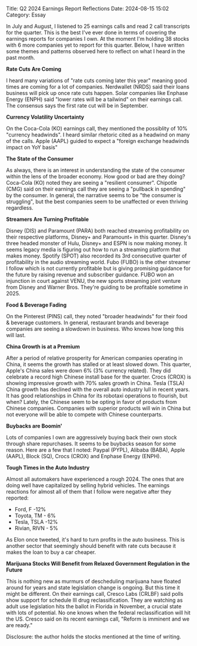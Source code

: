 Title: Q2 2024 Earnings Report Reflections 
Date: 2024-08-15 15:02
Category: Essay

In July and August, I listened to 25 earnings calls and read 2 call transcripts for the quarter. 
This is the best I've ever done in terms of covering the earnings reports for companies I own. At the moment 
I'm holding 38 stocks with 6 more companies yet to report for this quarter. Below, I have written some themes and 
patterns observed here to reflect on what I heard in the past month.

**Rate Cuts Are Coming**

I heard many variations of "rate cuts coming later this year" meaning good times are coming for a lot of companies.
Nerdwallet (NRDS) said their loans business will pick up once rate cuts happen. Solar companies like 
Enphase Energy (ENPH) said "lower rates will be a tailwind" on their earnings call.
The consensus says the first rate cut will be in September.

**Currency Volatility Uncertainty**

On the Coca-Cola (KO) earnings call, they mentioned the possiblity of 10% "currency headwinds". I heard similar rhetoric cited as a headwind on many of the calls. Apple (AAPL) guided to expect a "foreign exchange headwinds impact on YoY basis"

**The State of the Consumer**

As always, there is an interest in understanding the state of the consumer within the lens of the broader economy. 
How good or bad are they doing? Coca-Cola (KO) noted they are seeing a "resilient consumer".
Chipotle (CMG) said on their earnings call they are seeing a "pullback in spending" by the consumer.
In general, the narrative seems to be "the consumer is struggling", but the best companies seem to be 
unaffected or even thriving regardless.

**Streamers Are Turning Profitable**

Disney (DIS) and Paramount (PARA) both reached streaming profitability on their respective platforms, 
Disney+ and Paramount+ in this quarter. Disney's three headed monster of Hulu, Disney+ and ESPN is now making money. 
It seems legacy media is figuring out how to run a streaming platform that makes money. Spotify (SPOT) also recorded 
its 3rd consecutive quarter of profitability in the audio streaming world. Fubo (FUBO) is the other streamer 
I follow which is not currently profitable but is giving promising guidance for the future by raising revenue and subscriber guidance. FUBO won an injunction in court against VENU, the new sports streaming joint venture from Disney and Warner Bros. They're guiding to be profitable sometime in 2025.

**Food & Beverage Fading**

On the Pinterest (PINS) call, they noted "broader headwinds" for their food & beverage customers. In general, restaurant brands and beverage companies are seeing a slowdown in business. Who knows how long this will last.

**China Growth is at a Premium**

After a period of relative prosperity for American companies operating in China, it seems the growth has stalled 
or at least slowed down. This quarter, Apple's China sales were down 6% (3% currency related). They did celebrate 
a record high Chinese install base for the quarter. Crocs (CROX) is showing impressive growth with 70% sales growth
in China. Tesla (TSLA) China growth has declined with the overall auto industry lull in recent years. It has good 
relationships in China for its robotaxi operations to flourish, but when? Lately, the Chinese seem to be opting in 
favor of products from Chinese companies. Companies with superior products will win in China but not everyone will 
be able to compete with Chinese counterparts.

**Buybacks are Boomin'**

Lots of companies I own are aggressively buying back their own stock through share repurchases. It seems to be buybacks season for some reason. Here are a few that I noted: Paypal (PYPL), Alibaba (BABA), Apple (AAPL), Block (SQ), Crocs (CROX) and Enphase Energy (ENPH).

**Tough Times in the Auto Industry**

Almost all automakers have experienced a rough 2024. The ones that are doing well have capitalized by selling hybrid vehicles.
The earnings reactions for almost all of them that I follow were negative after they reported:

- Ford,    F    -12%
- Toyota, TM    - 6%
- Tesla,  TSLA  -12%
- Rivian, RIVN  - 5%

As Elon once tweeted, it's hard to turn profits in the auto business. This is another sector that seemingly should benefit with rate cuts because it makes the loan to buy a car cheaper.

**Marijuana Stocks Will Benefit from Relaxed Government Regulation in the Future**

This is nothing new as murmurs of descheduling marijuana have floated around for years and state legislation change is ongoing. But this time it might be different. On their earnings call, Cresco Labs (CRLBF) said polls show support for schedule III drug reclassification. They are watching as adult use legislation hits the ballot in Florida in November, a crucial state with lots of potential. No one knows when the federal reclassification will hit the US. Cresco said on its recent earnings call, "Reform is imminent and we are ready." 

Disclosure: the author holds the stocks mentioned at the time of writing.